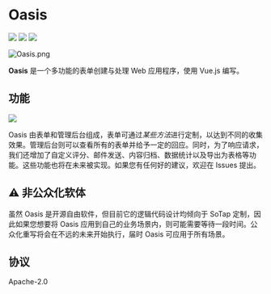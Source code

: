 # Oasis

![](https://img.shields.io/badge/backend-PHP-purple?logo=php)
![](https://img.shields.io/badge/front-Vue.js-brightgreen?logo=vue.js)
![](https://img.shields.io/badge/poweredby-sotapmc-blue)


![Oasis.png](https://i.loli.net/2020/03/23/pBbJlVmMsuNFkcg.png)

**Oasis** 是一个多功能的表单创建与处理 Web 应用程序，使用 Vue.js 编写。

## 功能
![](https://img.shields.io/badge/coverage-20%-red)

Oasis 由表单和管理后台组成，表单可通过*某些方法*进行定制，以达到不同的收集效果。管理后台则可以查看所有的表单并给予一定的回应。同时，为了响应请求，我们还增加了自定义评分、邮件发送、内容归档、数据统计以及导出为表格等功能。这些功能也将在未来被实现。如果您有任何好的建议，欢迎在 Issues 提出。

## ⚠ 非公众化软体

虽然 Oasis 是开源自由软件，但目前它的逻辑代码设计均倾向于 SoTap 定制，因此如果您想要将 Oasis 应用到自己的业务场景内，则可能需要等待一段时间。公众化重写将会在不远的未来开始执行，届时 Oasis 可应用于所有场景。

## 协议

Apache-2.0